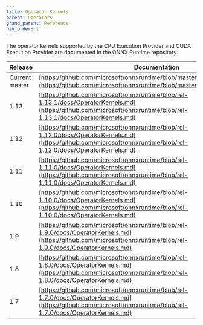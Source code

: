 ```yaml
---
title: Operator Kernels
parent: Operators
grand_parent: Reference
nav_order: 1
---
```


The operator kernels supported by the CPU Execution Provider and CUDA Execution Provider are documented in the ONNX Runtime repository.

| Release | Documentation |
|---------|---------------|
| Current master | [https://github.com/microsoft/onnxruntime/blob/master/docs/OperatorKernels.md](https://github.com/microsoft/onnxruntime/blob/master/docs/OperatorKernels.md) |
| 1.13 | [https://github.com/microsoft/onnxruntime/blob/rel-1.13.1/docs/OperatorKernels.md](https://github.com/microsoft/onnxruntime/blob/rel-1.13.1/docs/OperatorKernels.md)|
| 1.12 | [https://github.com/microsoft/onnxruntime/blob/rel-1.12.0/docs/OperatorKernels.md](https://github.com/microsoft/onnxruntime/blob/rel-1.12.0/docs/OperatorKernels.md)|
| 1.11 | [https://github.com/microsoft/onnxruntime/blob/rel-1.11.0/docs/OperatorKernels.md](https://github.com/microsoft/onnxruntime/blob/rel-1.11.0/docs/OperatorKernels.md)|
| 1.10 | [https://github.com/microsoft/onnxruntime/blob/rel-1.10.0/docs/OperatorKernels.md](https://github.com/microsoft/onnxruntime/blob/rel-1.10.0/docs/OperatorKernels.md)|
| 1.9 | [https://github.com/microsoft/onnxruntime/blob/rel-1.9.0/docs/OperatorKernels.md](https://github.com/microsoft/onnxruntime/blob/rel-1.9.0/docs/OperatorKernels.md)|
| 1.8| [https://github.com/microsoft/onnxruntime/blob/rel-1.8.0/docs/OperatorKernels.md](https://github.com/microsoft/onnxruntime/blob/rel-1.8.0/docs/OperatorKernels.md)
| 1.7 | [https://github.com/microsoft/onnxruntime/blob/rel-1.7.0/docs/OperatorKernels.md](https://github.com/microsoft/onnxruntime/blob/rel-1.7.0/docs/OperatorKernels.md)|
